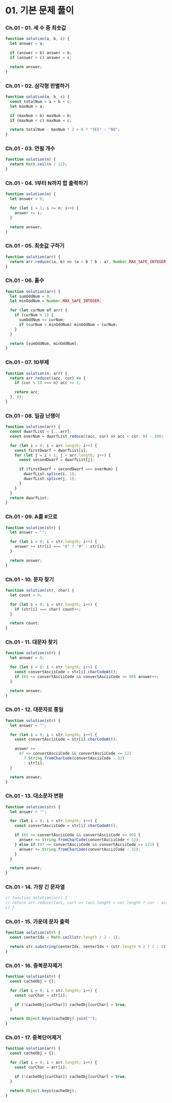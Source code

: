 # 01. 기본 문제 풀이

### Ch.01 - 01. 세 수 중 최솟값

```js
function solution(a, b, c) {
  let answer = a;

  if (answer > b) answer = b;
  if (answer > c) answer = c;

  return answer;
}
```

### Ch.01 - 02. 삼각형 판별하기

```js
function solution(a, b, c) {
  const totalNum = a + b + c;
  let maxNum = a;

  if (maxNum < b) maxNum = b;
  if (maxNum < c) maxNum = c;

  return totalNum - maxNum * 2 > 0 ? "YES" : "NO";
}
```

### Ch.01 - 03. 연필 개수

```js
function solution(n) {
  return Math.ceil(n / 12);
}
```

### Ch.01 - 04. 1부터 N까지 합 출력하기

```js
function solution(n) {
  let answer = 0;

  for (let i = 1; i <= n; i++) {
    answer += i;
  }

  return answer;
}
```

### Ch.01 - 05. 최솟값 구하기

```js
function solution(arr) {
  return arr.reduce((a, b) => (a > b ? b : a), Number.MAX_SAFE_INTEGER);
}
```

### Ch.01 - 06. 홀수

```js
function solution(arr) {
  let sumOddNum = 0;
  let minOddNum = Number.MAX_SAFE_INTEGER;

  for (let curNum of arr) {
    if (curNum % 2) {
      sumOddNum += curNum;
      if (curNum < minOddNum) minOddNum = curNum;
    }
  }

  return [sumOddNum, minOddNum];
}
```

### Ch.01 - 07. 10부제

```js
function solution(n, arr) {
  return arr.reduce((acc, cur) => {
    if (cur % 10 === n) acc += 1;

    return acc;
  }, 0);
}
```

### Ch.01 - 08. 일곱 난쟁이

```js
function solution(arr) {
  const dwarfList = [...arr];
  const overNum = dwarfList.reduce((acc, cur) => acc + cur, 0) - 100;

  for (let i = 0; i < arr.length; i++) {
    const firstDwarf = dwarfList[i];
    for (let j = i + 1; j < arr.length; j++) {
      const secondDwarf = dwarfList[j];

      if (firstDwarf + secondDwarf === overNum) {
        dwarfList.splice(i, 1);
        dwarfList.splice(j, 1);
      }
    }
  }
  return dwarfList;
}
```

### Ch.01 - 09. A를 #으로

```js
function solution(str) {
  let answer = "";

  for (let i = 0; i < str.length; i++) {
    answer += str[i] === "A" ? "#" : str[i];
  }

  return answer;
}
```

### Ch.01 - 10. 문자 찾기

```js
function solution(str, char) {
  let count = 0;

  for (let i = 0; i < str.length; i++) {
    if (str[i] === char) count++;
  }

  return count;
}
```

### Ch.01 - 11. 대문자 찾기

```js
function solution(str) {
  let answer = 0;

  for (let i = 0; i < str.length; i++) {
    const convertAsciiCode = str[i].charCodeAt();
    if (65 <= convertAsciiCode && convertAsciiCode <= 90) answer++;
  }

  return answer;
}
```

### Ch.01 - 12. 대문자로 통일

```js
function solution(str) {
  let answer = "";

  for (let i = 0; i < str.length; i++) {
    const convertAsciiCode = str[i].charCodeAt();

    answer +=
      97 <= convertAsciiCode && convertAsciiCode <= 122
        ? String.fromCharCode(convertAsciiCode - 32)
        : str[i];
  }

  return answer;
}
```

### Ch.01 - 13. 대소문자 변환

```js
function solution(str) {
  let answer = "";

  for (let i = 0; i < str.length; i++) {
    const convertAsciiCode = str[i].charCodeAt();

    if (65 <= convertAsciiCode && convertAsciiCode <= 90) {
      answer += String.fromCharCode(convertAsciiCode + 32);
    } else if (97 <= convertAsciiCode && convertAsciiCode <= 122) {
      answer += String.fromCharCode(convertAsciiCode - 32);
    }
  }

  return answer;
}
```

### Ch.01 - 14. 가장 긴 문자열

```js
// function solution(arr) {
// return arr.reduce((acc, cur) => (acc.length < cur.length ? cur : acc), "");
// }
```

### Ch.01 - 15. 가운데 문자 출력

```js
function solution(str) {
  const centerIdx = Math.ceil(str.length / 2 - 1);

  return str.substring(centerIdx, centerIdx + (str.length % 2 ? 1 : 2));
}
```

### Ch.01 - 16. 중복문자제거

```js
function solution(str) {
  const cacheObj = {};

  for (let i = 0; i < str.length; i++) {
    const curChar = str[i];

    if (!cacheObj[curChar]) cacheObj[curChar] = true;
  }

  return Object.keys(cacheObj).join("");
}
```

### Ch.01 - 17. 중복단어제거

```js
function solution(arr) {
  const cacheObj = {};

  for (let i = 0; i < arr.length; i++) {
    const curChar = arr[i];

    if (!cacheObj[curChar]) cacheObj[curChar] = true;
  }

  return Object.keys(cacheObj);
}
```
